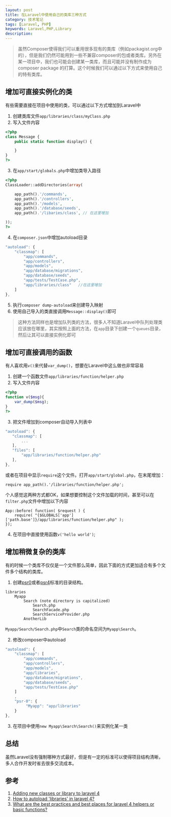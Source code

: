 ```yaml
---
layout: post
title: 在Laravel中使用自己的类库三种方式
category: 技术笔记
tags: [Laravel, PHP]
keywords: Laravel,PHP,Library
description: 
---
```


> 虽然Composer使得我们可以重用很多现有的类库（例如packagist.org中的），但是我们仍然可能用到一些不兼容composer的包或者类库。另外在某一项目中，我们也可能会创建某一类库，而且可能并没有制作成为composer package 的打算。这个时候我们可以通过以下方式来使用自己的特有类库。


## 增加可直接实例化的类
有些需要直接在项目中使用的类，可以通过以下方式增加到Laravel中

1. 创建类库文件`app/libraries/class/myClass.php`
2. 写入文件内容
    
```php
<?php
class Message {
    public static function display() {

    }
}
?>
```

3. 在`app/start/globals.php`中增加类导入路径

```php
<?php 
ClassLoader::addDirectories(array(

    app_path().'/commands',
    app_path().'/controllers',
    app_path().'/models',
    app_path().'/database/seeds',
    app_path().'/libaries/class', // 在这里增加

));
?>
```

4. 在`composer.json`中增加autoload目录

```js
"autoload": {
    "classmap": [
        "app/commands",
        "app/controllers",
        "app/models",
        "app/database/migrations",
        "app/database/seeds",
        "app/tests/TestCase.php",
        "app/libraries/class"   //在这里增加
    ]
},
```

5. 执行`composer dump-autoload`来创建导入映射
6. 使用自己导入的类直接调用`Message::display()`即可

> 这种方法同样也是增加队列类的方法，很多人不知道Laravel中队列处理类应该放在哪里，其实按照上面的方法，在`app`目录下创建一个`queues`目录，然后让其可以直接实例化即可

## 增加可直接调用的函数
有人喜欢用`v()`来代替`var_dump()`，想要在Laravel中这么做也非常容易

1. 创建一个函数文件`app/libraries/function/helper.php`
2. 写入文件内容

```php
<?php 
function v($msg){
    var_dump($msg);
}
?>
```

3. 把文件增加到composer自动导入列表中

```js
"autoload": {
   "classmap": [
       ...
   ],
   "files": [
       "app/libraries/function/helper.php"
   ],
},
```

或者在项目中显示`require`这个文件。打开`app/start/global.php`，在末尾增加：

    require app_path().'/libraries/function/helper.php';

个人感觉这两种方式都OK，如果想要控制这个文件加载的时间，甚至可以在`filter.php`文件中增加以下内容

    App::before( function( $request ) {
        require( "{$GLOBALS['app']['path.base']}/app/libraries/function/helper.php" );
    });

4. 在项目中直接使用函数`v('hello world')`;

## 增加稍微复杂的类库
有的时候一个类库不仅仅是一个文件那么简单，因此下面的方式更加适合有多个文件多个结构的类库。

1. 创建[psr0](https://github.com/php-fig/fig-standards/blob/master/accepted/PSR-0.md)或者[psr4](https://github.com/php-fig/fig-standards/blob/master/accepted/PSR-4-autoloader.md)标准的目录结构。

```
libraries
    Myapp
        Search (note directory is capitalized)
            Search.php
            SearchFacade.php
            SearchServiceProvider.php
        AnotherLib
```

`Myapp/Search/Search.php`中`Search`类的命名空间为`Myapp\Search`。

2. 修改composer中autoload

```js
"autoload": {
    "classmap": [
        "app/commands",
        "app/controllers",
        "app/models",
        "app/libraries",
        "app/database/migrations",
        "app/database/seeds",
        "app/tests/TestCase.php"
    ]
    ,
    "psr-0": {
         "Myapp": "app/libraries"
    }
},
```

3. 在项目中使用`new Myapp\Search\Search()`来实例化某一类

## 总结
虽然Laravel没有强制哪种方式最好，但是有一定的标准可以使得项目结构清晰，多人合作开发时省去很多交流成本。

## 参考
1. [Adding new classes or library to laravel 4](http://php-problems.blogspot.com/2013/07/adding-new-classes-or-library-to.html)
2. [How to autoload 'libraries' in laravel 4?](http://stackoverflow.com/questions/17584810/how-to-autoload-libraries-in-laravel-4)
3. [What are the best practices and best places for laravel 4 helpers or basic functions?](http://stackoverflow.com/questions/17088917/what-are-the-best-practices-and-best-places-for-laravel-4-helpers-or-basic-funct)